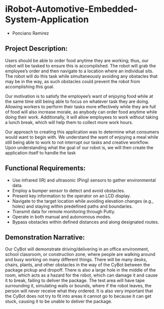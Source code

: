 # iRobot-Automotive-Embedded-System-Application

</center>

- Ponciano Ramirez

## Project Description:

Users should be able to order food anytime they are working; thus, our robot will be tasked to
ensure this is accomplished. The robot will grab the employee’s order and then navigate to a
location where an individual sits. The robot will do this task while simultaneously avoiding any
obstacles that may be in the way, as such obstacles could prevent the robot from accomplishing
this goal.

Our motivation is to satisfy the employee’s want of enjoying food while at the same time still
being able to focus on whatever task they are doing. Allowing workers to perform their tasks
more effectively while they are full of food will also increase morale, as anybody can order food
anytime while doing their work. Additionally, it will allow employees to work without taking a
lunch break, which will help them to collect more work hours.

Our approach to creating this application was to determine what consumers would want to
begin with. We understand the want of enjoying a meal while still being able to work to not
interrupt our tasks and creative workflow. Upon understanding what the goal of our robot is, we
will then create the application itself to handle the task

## Functional Requirements:

- Use infrared (IR) and ultrasonic (Ping) sensors to gather environmental data.
- Employ a bumper sensor to detect and avoid obstacles.
- Present key information to the operator on an LCD display.
- Navigate to the target location while avoiding elevation changes (e.g., holes) and staying within predefined paths and boundaries.
- Transmit data for remote monitoring through Putty.
- Operate in both manual and autonomous modes.
- Bypass obstacles within defined distances and along designated routes.

## Demonstration Narrative:

Our CyBot will demonstrate driving/delivering in an office environment, school classroom, or
construction zone, where people are walking around and busy working on many different things.
There will be many desks, chairs, plants, and other obstacles in the way of the CyBot between
the package pickup and dropoff. There is also a large hole in the middle of the room, which acts
as a hazard for the robot, which can damage it and cause it to break, failing to deliver the
package. The test area will have tape surrounding it, simulating walls or bounds, where if the
robot leaves, the person will never receive what they ordered. It is also very important that the
CyBot does not try to fit into areas it cannot go to because it can get stuck, causing it to be
unable to deliver the package.
